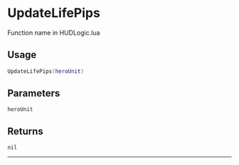 # UpdateLifePips
Function name in HUDLogic.lua
## Usage
```lua
UpdateLifePips(heroUnit)
```
## Parameters
`heroUnit`
## Returns
`nil`

---